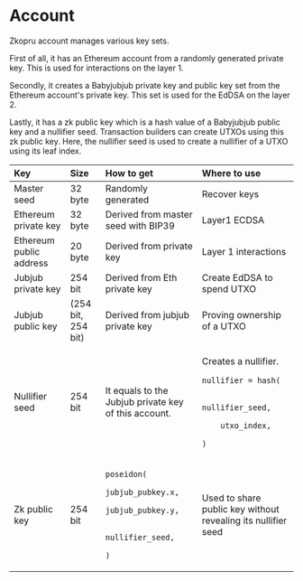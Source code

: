 # Account

Zkopru account manages various key sets. 

First of all, it has an Ethereum account from a randomly generated private key. This is used for interactions on the layer 1.

Secondly, it creates a Babyjubjub private key and public key set from the Ethereum account's private key. This set is used for the EdDSA on the layer 2.

Lastly, it has a zk public key which is a hash value of a Babyjubjub public key and a nullifier seed. Transaction builders can create UTXOs using this zk public key. Here, the nullifier seed is used to create a nullifier of a UTXO using its leaf index.

<table>
  <thead>
    <tr>
      <th style="text-align:left">Key</th>
      <th style="text-align:left">Size</th>
      <th style="text-align:left">How to get</th>
      <th style="text-align:left">Where to use</th>
    </tr>
  </thead>
  <tbody>
    <tr>
      <td style="text-align:left">Master seed</td>
      <td style="text-align:left">32 byte</td>
      <td style="text-align:left">Randomly generated</td>
      <td style="text-align:left">Recover keys</td>
    </tr>
    <tr>
      <td style="text-align:left">Ethereum private key</td>
      <td style="text-align:left">32 byte</td>
      <td style="text-align:left">Derived from master seed with BIP39</td>
      <td style="text-align:left">Layer1 ECDSA</td>
    </tr>
    <tr>
      <td style="text-align:left">Ethereum public address</td>
      <td style="text-align:left">20 byte</td>
      <td style="text-align:left">Derived from private key</td>
      <td style="text-align:left">Layer 1 interactions</td>
    </tr>
    <tr>
      <td style="text-align:left">Jubjub private key</td>
      <td style="text-align:left">254 bit</td>
      <td style="text-align:left">Derived from Eth private key</td>
      <td style="text-align:left">Create EdDSA to spend UTXO</td>
    </tr>
    <tr>
      <td style="text-align:left">Jubjub public key</td>
      <td style="text-align:left">(254 bit, 254 bit)</td>
      <td style="text-align:left">Derived from jubjub private key</td>
      <td style="text-align:left">Proving ownership of a UTXO</td>
    </tr>
    <tr>
      <td style="text-align:left">Nullifier seed</td>
      <td style="text-align:left">254 bit</td>
      <td style="text-align:left">It equals to the Jubjub private key of this account.</td>
      <td style="text-align:left">
        <p>Creates a nullifier.</p>
        <p><code>nullifier = hash(</code>
        </p>
        <p><code>    nullifier_seed,</code>
        </p>
        <p><code>    utxo_index,</code>
        </p>
        <p><code>)</code>
        </p>
      </td>
    </tr>
    <tr>
      <td style="text-align:left">Zk public key</td>
      <td style="text-align:left">254 bit</td>
      <td style="text-align:left">
        <p><code>poseidon(<br />    jubjub_pubkey.x,<br />    jubjub_pubkey.y,</code>
        </p>
        <p><code>    nullifier_seed,</code>
        </p>
        <p><code>)</code>
        </p>
      </td>
      <td style="text-align:left">Used to share public key without revealing its nullifier seed</td>
    </tr>
  </tbody>
</table>



